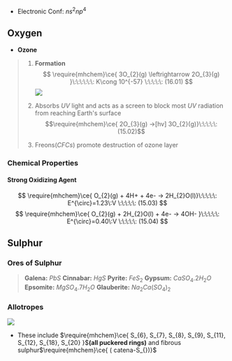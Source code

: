 
- Electronic Conf: $ns^{2}np^{4}$

## Oxygen 

- **Ozone**
> 1. **Formation**
> $$
\require{mhchem}\ce{ 3O_{2}(g) \leftrightarrow 2O_{3}(g) }\:\:\:\:\:\: K\cong 10^{-57} \:\:\:\:\: (16.01)
$$
>![](https://i.imgur.com/yXJXIPG.png)
>
>2. Absorbs $UV$ light and acts as a screen to block most $UV$ radiation from reaching Earth's surface 
>$$\require{mhchem}\ce{ 2O_{3}(g) ->[hv] 3O_{2}(g)}\:\:\:\:\: (15.02)$$
>3. Freons($CFCs$) promote destruction of ozone layer 


### Chemical Properties 

#### Strong Oxidizing Agent

$$
\require{mhchem}\ce{ O_{2}(g) + 4H+ + 4e- -> 2H_{2}O(l)}\:\:\:\:\: E^{\circ}=1.23\:V \:\:\:\:\: (15.03)
$$
$$
\require{mhchem}\ce{ O_{2}(g) + 2H_{2}O(l) + 4e- -> 4OH- }\:\:\:\:\: E^{\circ}=0.40\:V \:\:\:\:\: (15.04)
$$



## Sulphur 

### Ores of Sulphur 
> **Galena:** $PbS$
> **Cinnabar:** $HgS$
> **Pyrite:** $FeS_{2}$
> **Gypsum:** $CaSO_{4}.2H_{2}O$
> **Epsomite:** $MgSO_{4}.7H_{2}O$
> **Glauberite:** $Na_{2}Ca(SO_{4})_{2}$

### Allotropes 

![](https://i.imgur.com/MAfODXW.png)

- These include $\require{mhchem}\ce{ S_{6}, S_{7}, S_{8}, S_{9}, S_{11}, S_{12}, S_{18}, S_{20} }$**(all puckered rings)** and fibrous sulphur$\require{mhchem}\ce{ ( catena-S_{})}$



